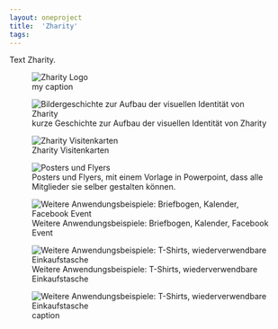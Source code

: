 ```yaml
---
layout: oneproject
title:  'Zharity'
tags:   
---
```


Text Zharity.



<aside>

<figure>
  <img src="/assets{{ page.url }}Zharity00.jpg"
    srcset="/assets{{ page.url }}Zharity00_2x.jpg 2x"
    alt="Zharity Logo">
  <figcaption>my caption</figcaption>
</figure>

<figure>
  <img src="/assets{{ page.url }}Zharity02.gif"
    srcset="/assets{{ page.url }}Zharity02_2x.gif 2x"
    alt="Bildergeschichte zur Aufbau der visuellen Identität von Zharity">
  <figcaption>kurze Geschichte zur Aufbau der visuellen Identität von Zharity</figcaption>
</figure>

<figure>
  <img src="/assets{{ page.url }}Zharity03.jpg"
    srcset="/assets{{ page.url }}Zharity03_2x.jpg 2x"
    alt="Zharity Visitenkarten">
  <figcaption>Zharity Visitenkarten</figcaption>
</figure>

<figure>
  <img src="/assets{{ page.url }}Zharity04.jpg"
    srcset="/assets{{ page.url }}Zharity04_2x.jpg 2x"
    alt="Posters und Flyers">
  <figcaption>Posters und Flyers, mit einem Vorlage in Powerpoint, dass alle Mitglieder sie selber gestalten können.</figcaption>
</figure>

<figure>
  <img src="/assets{{ page.url }}Zharity05.jpg"
    srcset="/assets{{ page.url }}Zharity05_2x.jpg 2x"
    alt="Weitere Anwendungsbeispiele: Briefbogen, Kalender, Facebook Event">
  <figcaption>Weitere Anwendungsbeispiele: Briefbogen, Kalender, Facebook Event</figcaption>
</figure>

<figure>
  <img src="/assets{{ page.url }}Zharity06.jpg"
    srcset="/assets{{ page.url }}Zharity06_2x.jpg 2x"
    alt="Weitere Anwendungsbeispiele: T-Shirts, wiederverwendbare Einkaufstasche">
  <figcaption>Weitere Anwendungsbeispiele: T-Shirts, wiederverwendbare Einkaufstasche</figcaption>
</figure>

<figure>
  <img src="/assets{{ page.url }}Zharity07.jpg"
    srcset="/assets{{ page.url }}Zharity07_2x.jpg 2x"
    alt="Weitere Anwendungsbeispiele: T-Shirts, wiederverwendbare Einkaufstasche">
  <figcaption>caption</figcaption>
</figure>

</aside>
